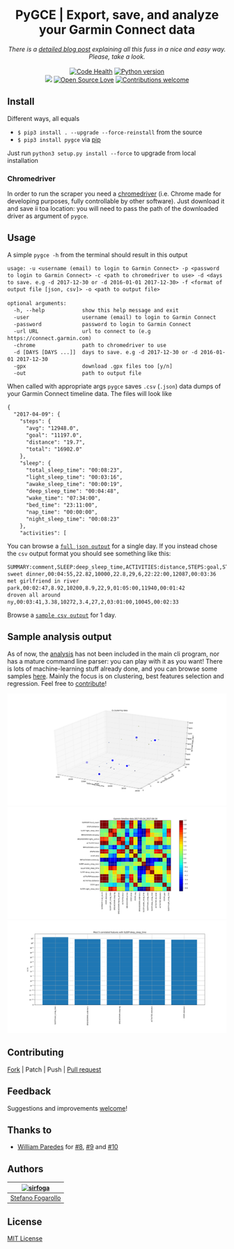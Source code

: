 <div align="center">
<h1>PyGCE | Export, save, and analyze your Garmin Connect data</h1>
<em>There is a <a href="https://sirfoga.github.io/2017/04/16/pygce" rel="nofollow">detailed blog post</a> explaining all this fuss in a nice and easy way. Please, take a look.</em></br></br>
</div>


<div align="center"><a href="https://landscape.io/github/sirfoga/pygce/master"><img alt="Code Health" src="https://landscape.io/github/sirfoga/pygce/master/landscape.svg?style=flat"></a> <a href="https://www.python.org/download/releases/3.6.0/"><img alt="Python version" src="https://img.shields.io/badge/Python-3.6-blue.svg"></a></div>

<div align="center">
<a href="https://opensource.org/licenses/MIT"><img src="https://img.shields.io/badge/License-MIT-blue.svg"></a> <a href="https://opensource.org/licenses/MIT"><img alt="Open Source Love" src="https://badges.frapsoft.com/os/v1/open-source.svg?v=103"></a>
<a href="https://github.com/sirfoga/pygce/issues"><img alt="Contributions welcome" src="https://img.shields.io/badge/contributions-welcome-brightgreen.svg?style=flat"></a>
</div>


## Install

Different ways, all equals
- ```$ pip3 install . --upgrade --force-reinstall``` from the source
- ```$ pip3 install pygce``` via [pip](https://pypi.org/project/pygce/)

Just run `python3 setup.py install --force` to upgrade from local installation

### Chromedriver
In order to run the scraper you need a [chromedriver](http://chromedriver.chromium.org/downloads) (i.e. Chrome made for developing purposes, fully controllable by other software). Just download it and save ii toa location: you will need to pass the path of the downloaded driver as argument of `pygce`.

## Usage
A simple `pygce -h` from the terminal should result in this output
```
usage: -u <username (email) to login to Garmin Connect> -p <password to login to Garmin Connect> -c <path to chromedriver to use> -d <days to save. e.g -d 2017-12-30 or -d 2016-01-01 2017-12-30> -f <format of output file [json, csv]> -o <path to output file>

optional arguments:
  -h, --help            show this help message and exit
  -user                 username (email) to login to Garmin Connect
  -password             password to login to Garmin Connect
  -url URL              url to connect to (e.g https://connect.garmin.com)
  -chrome               path to chromedriver to use
  -d [DAYS [DAYS ...]]  days to save. e.g -d 2017-12-30 or -d 2016-01-01 2017-12-30
  -gpx                  download .gpx files too [y/n]
  -out                  path to output file
```
When called with appropriate args `pygce` saves `.csv` (`.json`) data dumps of your Garmin Connect timeline data. The files will look like
```
{
  "2017-04-09": {
    "steps": {
      "avg": "12948.0",
      "goal": "11197.0",
      "distance": "19.7",
      "total": "16902.0"
    },
    "sleep": {
      "total_sleep_time": "00:08:23",
      "light_sleep_time": "00:03:16",
      "awake_sleep_time": "00:00:19",
      "deep_sleep_time": "00:04:48",
      "wake_time": "07:34:00",
      "bed_time": "23:11:00",
      "nap_time": "00:00:00",
      "night_sleep_time": "00:08:23"
    },
    "activities": [
```
You can browse a [`full json output`](sample/json/pygce/json) for a single day.
If you instead chose the `csv` output format you should see something like this:
```
SUMMARY:comment,SLEEP:deep_sleep_time,ACTIVITIES:distance,STEPS:goal,STEPS:distance,BREAKDOWN:sleeping,SUMMARY:likes,SLEEP:bed_time,STEPS:avg,SLEEP:light_sleep_time
sweet dinner,00:04:55,22.82,10000,22.8,29,6,22:22:00,12087,00:03:36
met girlfriend in river park,00:02:47,8.92,10200,8.9,22,9,01:05:00,11940,00:01:42
droven all around ny,00:03:41,3.38,10272,3.4,27,2,03:01:00,10045,00:02:33
```
Browse a [`sample csv output`](sample/csv/pygce.csv) for 1 day.


## Sample analysis output
As of now, the [analysis](pygce/analysis/cli.py) has not been included in the main cli program, nor has a mature command line parser: you can play with it as you want!
There is lots of machine-learning stuff already done, and you can browse some samples [here](analysis_images). Mainly the focus is on clustering, best features selection and regression. Feel free to [contribute](https://github.com/sirfoga/pygce/pulls)!

![3d clusters](analysis_images/3d_clusters.png "3d clusters")
![correlation matrix](analysis_images/correlation_matrix.png "correlation matrix")
![k best features](analysis_images/k_best.png "k best features")


## Contributing
[Fork](https://github.com/sirfoga/pygce/fork) | Patch | Push | [Pull request](https://github.com/sirfoga/pygce/pulls)


## Feedback
Suggestions and improvements [welcome](https://github.com/sirfoga/pygce/issues)!


## Thanks to
- [William Paredes](https://github.com/b-paredes) for [#8](https://github.com/sirfoga/pygce/issues/8), [#9](https://github.com/sirfoga/pygce/issues/9) and [#10](https://github.com/sirfoga/pygce/issues/10)


## Authors
| [![sirfoga](https://avatars0.githubusercontent.com/u/14162628?s=128&v=4)](https://github.com/sirfoga "Follow @sirfoga on Github") |
|---|
| [Stefano Fogarollo](https://sirfoga.github.io) |


## License
[MIT License](https://opensource.org/licenses/MIT)
